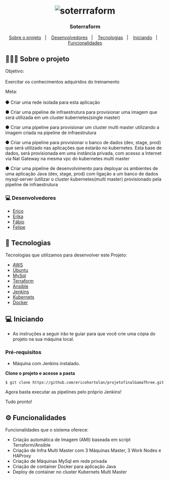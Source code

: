 <h1 align="center">
<img src="https://i.imgur.com/MqUnxEt.png" title="soterrraform" />
</h1>

<h3 align="center">
  Soterraform
</h3>

<p align="center">
  <a href="#sobre o projeto">Sobre o projeto</a>&nbsp;&nbsp;&nbsp;|&nbsp;&nbsp;&nbsp;
  <a href="#Desenvolvedores">Desenvolvedores</a>&nbsp;&nbsp;&nbsp;|&nbsp;&nbsp;&nbsp;
  <a href="#tecnologias">Tecnologias</a>&nbsp;&nbsp;&nbsp;|&nbsp;&nbsp;&nbsp;
  <a href="#iniciando">Iniciando</a>&nbsp;&nbsp;&nbsp;|&nbsp;&nbsp;&nbsp;
  <a href="#funcionalidades">Funcionalidades</a>
</p>

## 👨🏻‍💻 Sobre o projeto

<p>Objetivo:<BR><BR>
Exercitar os conhecimentos adquiridos do treinamento

Meta:<br><BR>
●	Criar uma rede isolada para esta aplicação

●	Criar uma pipeline de infraestrutura para provisionar uma imagem que será utilizada em um cluster kubernetes(single master)

●	Criar uma pipeline para provisionar um cluster multi master utilizando a imagem criada na pipeline de infraestrutura 

●	Criar uma pipeline para provisionar o banco de dados (dev, stage, prod) que será utilizado nas aplicações que estarão no kubernetes. Esta base de dados, será provisionada em uma instância privada, com acesso a Internet via Nat Gateway na mesma vpc do kubernetes multi master 

●	Criar uma pipeline de desenvolvimento para deployar os ambientes de uma aplicação Java (dev, stage, prod) com ligação a um banco de dados mysql-server (utilizar o cluster kubernetes(multi master) provisionado pela pipeline de infraestrutura 
</br>

### 💻 Desenvolvedores
- [Erico](https://linkedin.com/in/erico-hortolan/)
- [Erika](https://www.linkedin.com/in/%C3%A9rika-maruya-89940512b/)
- [Fábio](https://www.linkedin.com/in/fabiorlopes/)
- [Felipe](https://www.linkedin.com/in/felipe-de-castro-geraldo-9893bb95/)

## 🚀 Tecnologias

Tecnologias que utilizamos para desenvolver este Projeto:

- [AWS](https://aws.amazon.com/)
- [Ubuntu](https://ubuntu.com/)
- [MySql](https://www.mysql.com/)
- [Terraform](https://www.terraform.io/)
- [Ansible](https://www.ansible.com/)
- [Jenkins](https://www.jenkins.io/)
- [Kubernets](https://kubernetes.io/)
- [Docker](https://www.docker.com/)

## 💻 Iniciando

- As instruções a seguir irão te guiar para que você crie uma cópia do projeto na sua máquina local.

### Pré-requisitos

- Máquina com Jenkins instalado.

**Clone o projeto e acesse a pasta**

```bash
$ git clone https://github.com/ericohortolan/projetofinalGamaThree.git
```

Agora basta executar as pipelines pelo próprio Jenkins!
  
Tudo pronto! 


## ⚙️ Funcionalidades
Funcionalidades que o sistema oferece:
- Criação automática de Imagem (AMI) baseada em script Terraform/Ansible
- Criação de Infra Multi Master com 3 Máquinas Master, 3 Work Nodes e HAProxy
- Criação de Máquinas MySql em rede privada
- Criação de container Docker para aplicação Java
- Deploy de container no cluster Kubernets Multi Master
